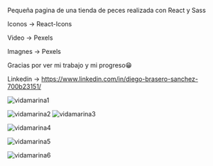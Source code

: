Pequeña pagina de una tienda de peces realizada con React y Sass

Iconos -> React-Icons

Video -> Pexels

Imagnes -> Pexels

Gracias por ver mi trabajo y mi progreso😁

Linkedin -> https://www.linkedin.com/in/diego-brasero-sanchez-700b23151/




![vidamarina1](https://github.com/DiegoBraseroSanchez/VidaMarina/assets/129300180/3652db29-c4c3-429d-8c68-fde14fcca0ae)

![vidamarina2](https://github.com/DiegoBraseroSanchez/VidaMarina/assets/129300180/f9a7364e-7aa6-437f-9802-cca7ef88ae74)
![vidamarina3](https://github.com/DiegoBraseroSanchez/VidaMarina/assets/129300180/61854b8f-7c04-44b5-bb41-37478f8aee99)



![vidamarina4](https://github.com/DiegoBraseroSanchez/VidaMarina/assets/129300180/1ca4295b-2d2e-4a90-a236-e362cf86205e)

![vidamarina5](https://github.com/DiegoBraseroSanchez/VidaMarina/assets/129300180/efaefae0-1e55-47f6-b883-35291e9de2a5)

![vidamarina6](https://github.com/DiegoBraseroSanchez/VidaMarina/assets/129300180/525163a8-9457-44c1-b242-caef6654e8c0)
